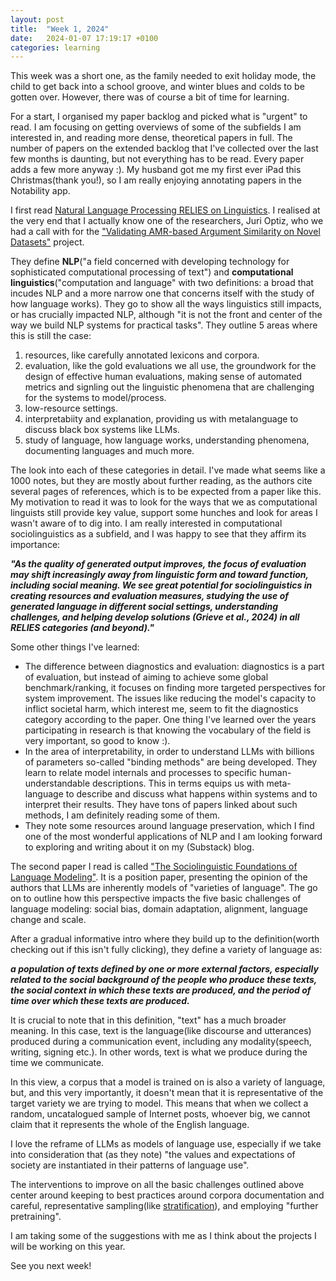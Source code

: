 ```yaml
---
layout: post
title:  "Week 1, 2024"
date:   2024-01-07 17:19:17 +0100
categories: learning
---
```


This week was a short one, as the family needed to exit holiday mode, the child to get back into a school groove, and winter blues and colds to be gotten over. 
However, there was of course a bit of time for learning. 

For a start, I organised my paper backlog and picked what is "urgent" to read. I am focusing on getting overviews of some of the subfields I am interested in, and reading more dense, theoretical papers in full. The number of papers on the extended backlog that I've collected over the last few months is daunting, but not everything has to be read. Every paper adds a few more anyway :). My husband got me my first ever iPad this Christmas(thank you!), so I am really enjoying annotating papers in the Notability app. 

I first read [Natural Language Processing RELIES on Linguistics](https://arxiv.org/abs/2405.05966#:~:text=Large%20Language%20Models%20(LLMs)%20have,capture%20grammar%20or%20semantic%20coherence.). I realised at the very end that I actually know one of the researchers, Juri Optiz, who we had a call with for the ["Validating AMR-based Argument Similarity on Novel Datasets"](https://github.com/TamaraAtanasoska/AMR_ArgumentSimilarity) project. 

They define **NLP**("a field concerned with developing technology for sophisticated computational processing of text") and **computational linguistics**("computation and language" with two definitions: a broad that incudes NLP and a more narrow one that concerns itself with the study of how language works). They go to show all the ways linguistics still impacts, or has crucially impacted NLP, although "it is not the front and center of the way we build NLP systems for practical tasks". They outline 5 areas where this is still the case: 
1. resources, like carefully annotated lexicons and corpora.
2. evaluation, like the gold evaluations we all use, the groundwork for the design of effective human evaluations, making sense of automated metrics and signling out the linguistic phenomena that are challenging for the systems to model/process.
3. low-resource settings.
4. interpretabiity and explanation, providing us with metalanguage to discuss black box systems like LLMs.
5. study of language, how language works, understanding phenomena, documenting languages and much more.

The look into each of these categories in detail. I've made what seems like a 1000 notes, but they are mostly about further reading, as the authors cite several pages of references, which is to be expected from a paper like this. My motivation to read it was to look for the ways that we as computational linguists still provide key value, support some hunches and look for areas I wasn't aware of to dig into. I am really interested in computational sociolinguistics as a subfield, and I was happy to see that they affirm its importance:

***"As the quality of generated output improves, the focus of evaluation may shift increasingly away from linguistic form and toward function, including social meaning. We see great potential for sociolinguistics in creating resources and evaluation measures, studying the use of generated language in different social settings, understanding challenges, and helping develop solutions (Grieve et al., 2024) in all RELIES categories (and beyond)."***

Some other things I've learned:
* The difference between diagnostics and evaluation: diagnostics is a part of evaluation, but instead of aiming to achieve some global benchmark/ranking, it focuses on finding more targeted perspectives for system improvement. The issues like reducing the model's capacity to inflict societal harm, which interest me, seem to fit the diagnostics category according to the paper. One thing I've learned over the years participating in research is that knowing the vocabulary of the field is very important, so good to know :).
* In the area of interpretability, in order to understand LLMs with billions of parameters so-called "binding methods" are being developed. They learn to relate model internals and processes to specific human-understandable descriptions. This in terms equips us with meta-language to describe and discuss what happens within systems and to interpret their results. They have tons of papers linked about such methods, I am definitely reading some of them.
* They note some resources around language preservation, which I find one of the most wonderful applications of NLP and I am looking forward to exploring and writing about it on my (Substack) blog.

The second paper I read is called ["The Sociolinguistic Foundations of Language Modeling"](https://arxiv.org/abs/2407.09241). It is a position paper, presenting the opinion of the authors that LLMs are inherently models of "varieties of language". The go on to outline how this perspective impacts the five basic challenges of language modeling: social bias, domain adaptation, alignment, language change and scale. 

After a gradual informative intro where they build up to the definition(worth checking out if this isn't fully clicking), they define a variety of language as:

***a population of texts defined by one or more external factors, especially related to the social background of the people who produce these texts, the social context in which these texts are produced, and the period of time over which these texts are produced.***

It is crucial to note that in this definition, "text" has a much broader meaning. In this case, text is the language(like discourse and utterances) produced during a communication event, including any modality(speech, writing, signing etc.). In other words, text is what we produce during the time we communicate. 

In this view, a corpus that a model is trained on is also a variety of language, but, and this very importantly, it doesn't mean that it is representative of the target variety we are trying to model. This means that when we collect a random, uncatalogued sample of Internet posts, whoever big, we cannot claim that it represents the whole of the English language. 

I love the reframe of LLMs as models of language use, especially if we take into consideration that (as they note) "the values and expectations of society are instantiated in their patterns of language use".

The interventions to improve on all the basic challenges outlined above center around keeping to best practices around corpora documentation and careful, representative sampling(like [stratification](https://en.wikipedia.org/wiki/Stratified_sampling)), and employing "further pretraining".

I am taking some of the suggestions with me as I think about the projects I will be working on this year.

See you next week!